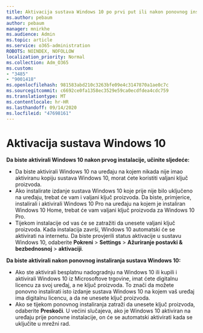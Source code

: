 ```yaml
---
title: Aktivacija sustava Windows 10 po prvi put ili nakon ponovnog instaliranja
ms.author: pebaum
author: pebaum
manager: mnirkhe
ms.audience: Admin
ms.topic: article
ms.service: o365-administration
ROBOTS: NOINDEX, NOFOLLOW
localization_priority: Normal
ms.collection: Adm_O365
ms.custom:
- "3485"
- "9001418"
ms.openlocfilehash: 981583abd210c3263bfe09e4c3147870a1ae0c7c
ms.sourcegitcommit: c6692ce0fa1358ec3529e59ca0ecdfdea4cdc759
ms.translationtype: MT
ms.contentlocale: hr-HR
ms.lasthandoff: 09/14/2020
ms.locfileid: "47698161"
---
```

# <a name="activate-windows-10"></a>Aktivacija sustava Windows 10

**Da biste aktivirali Windows 10 nakon prvog instalacije, učinite sljedeće:**

- Da biste aktivirali Windows 10 na uređaju na kojem nikada nije imao aktiviranu kopiju sustava Windows 10, morat ćete koristiti valjani ključ proizvoda.
- Ako instalirate izdanje sustava Windows 10 koje prije nije bilo uključeno na uređaju, trebat će vam i valjani ključ proizvoda. Da biste, primjerice, instalirali i aktivirali Windows 10 Pro na uređaju na kojem je instaliran Windows 10 Home, trebat će vam valjani ključ proizvoda za Windows 10 Pro.
- Tijekom instalacije od vas će se zatražiti da unesete valjani ključ proizvoda. Kada instalacija završi, Windows 10 automatski će se aktivirati na internetu. Da biste provjerili status aktivacije u sustavu Windows 10, odaberite **Pokreni** >  **Settings**  >  **Ažuriranje postavki & bezbednosnoj**  >  **aktivaciji**.

**Da biste aktivirali nakon ponovnog instaliranja sustava Windows 10:**

- Ako ste aktivirali besplatnu nadogradnju na Windows 10 ili kupili i aktivirali Windows 10 iz Microsoftove trgovine, imat ćete digitalnu licencu za svoj uređaj, a ne ključ proizvoda. To znači da možete ponovno instalirati isto izdanje sustava Windows 10 na kojem vaš uređaj ima digitalnu licencu, a da ne unesete ključ proizvoda.
- Ako se tijekom ponovnog instaliranja zatraži da unesete ključ proizvoda, odaberite **Preskoči**. U većini slučajeva, ako je Windows 10 aktiviran na uređaju prije ponovne instalacije, on će se automatski aktivirati kada se uključite u mrežni rad.

